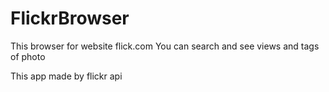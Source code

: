 # FlickrBrowser

This browser for website flick.com
You can search and see views and tags of photo

This app made by flickr api
